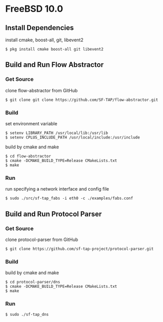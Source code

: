# FreeBSD 10.0

## Install Dependencies

install cmake, boost-all, git, libevent2

    $ pkg install cmake boost-all git libevent2

## Build and Run Flow Abstractor

### Get Source

clone flow-abstractor from GitHub

    $ git clone git clone https://github.com/SF-TAP/flow-abstractor.git

### Build

set environment variable

    $ setenv LIBRARY_PATH /usr/local/lib:/usr/lib
    $ setenv CPLUS_INCLUDE_PATH /usr/local/include:/usr/include

build by cmake and make

    $ cd flow-abstractor
    $ cmake -DCMAKE_BUILD_TYPE=Release CMakeLists.txt
    $ make

### Run

run specifying a network interface and config file

    $ sudo ./src/sf-tap_fabs -i eth0 -c ./examples/fabs.conf

## Build and Run Protocol Parser

### Get Source

clone protocol-parser from GitHub

    $ git clone https://github.com/sf-tap-project/protocol-parser.git

### Build

build by cmake and make

    $ cd protocol-parser/dns
    $ cmake -DCMAKE_BUILD_TYPE=Release CMakeLists.txt
    $ make

### Run

    $ sudo ./sf-tap_dns
